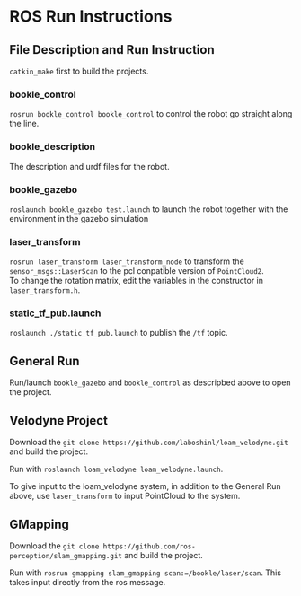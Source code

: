 # ROS Run Instructions

## File Description and Run Instruction

`catkin_make` first to build the projects.  

### bookle_control
`rosrun bookle_control bookle_control` to control the robot go straight along the line.

### bookle_description
The description and urdf files for the robot.

### bookle_gazebo
`roslaunch bookle_gazebo test.launch` to launch the robot together with the environment in the gazebo simulation

### laser_transform
`rosrun laser_transform laser_transform_node` to transform the `sensor_msgs::LaserScan` to the pcl conpatible version of `PointCloud2`.  
To change the rotation matrix, edit the variables in the constructor in `laser_transform.h`.

### static_tf_pub.launch
`roslaunch ./static_tf_pub.launch` to publish the `/tf` topic.

## General Run
Run/launch `bookle_gazebo` and `bookle_control` as descripbed above to open the project.

## Velodyne Project
Download the `git clone https://github.com/laboshinl/loam_velodyne.git` and build the project.  

Run with `roslaunch loam_velodyne loam_velodyne.launch`.  

To give input to the loam_velodyne system, in addition to the General Run above, use `laser_transform` to input PointCloud to the system.

## GMapping
Download the `git clone https://github.com/ros-perception/slam_gmapping.git` and build the project.  

Run with `rosrun gmapping slam_gmapping scan:=/bookle/laser/scan`. This takes input directly from the ros message.


